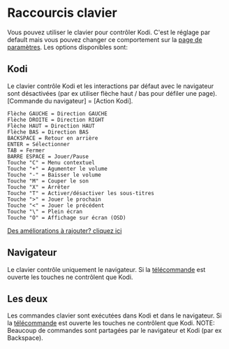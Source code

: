 # Raccourcis clavier

Vous pouvez utiliser le clavier pour contrôler Kodi. C'est le réglage par default mais vous pouvez changer
ce comportement sur la [page de paramètres](#settings/web). Les options disponibles sont:

## Kodi

Le clavier contrôle Kodi et les interactions par défaut avec le navigateur sont désactivées (par ex utiliser flèche
haut / bas pour défiler une page). [Commande du navigateur] = [Action Kodi].

```
Flèche GAUCHE = Direction GAUCHE
Flèche DROITE = Direction RIGHT
Flèche HAUT = Direction HAUT
Flèche BAS = Direction BAS
BACKSPACE = Retour en arrière
ENTER = Sélectionner
TAB = Fermer
BARRE ESPACE = Jouer/Pause
Touche "C" = Menu contextuel
Touche "+" = Agumenter le volume
Touche "-" = Baisser le volume
Touche "M" = Couper le son
Touche "X" = Arrêter
Touche "T" = Activer/désactiver les sous-titres
Touche ">" = Jouer le prochain
Touche "<" = Jouer le précédent
Touche "\" = Plein écran
Touche "O" = Affichage sur écran (OSD)
```

[Des améliorations à rajouter? cliquez ici](https://github.com/xbmc/chorus2/blob/master/src/js/apps/input/input_app.js.coffee)

## Navigateur

Le clavier contrôle uniquement le navigateur. Si la [télécommande](#remote) est ouverte les touches ne contrôlent que Kodi.

## Les deux

Les commandes clavier sont exécutées dans Kodi et dans le navigateur. Si la [télécommande](#remote)
est ouverte les touches ne contrôlent que Kodi. NOTE: Beaucoup de commandes sont partagées par le navigateur
et Kodi (par ex Backspace).
